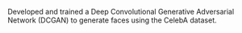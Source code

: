 Developed and trained a Deep Convolutional Generative Adversarial Network (DCGAN) to generate faces using the CelebA dataset.
